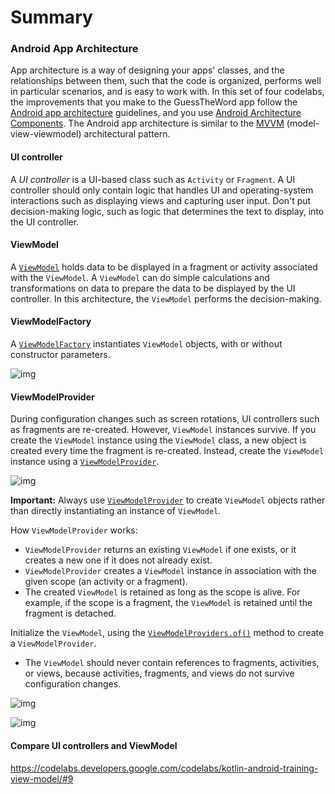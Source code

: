 Summary
==================================

### Android App Architecture

App architecture is a way of designing your apps' classes, and the relationships between them, such that the code is organized, performs well in particular scenarios, and is easy to work with. In this set of four codelabs, the improvements that you make to the GuessTheWord app follow the [Android app architecture](https://developer.android.com/jetpack/docs/guide) guidelines, and you use [Android Architecture Components](https://developer.android.com/jetpack/#architecture-components). The Android app architecture is similar to the [MVVM](https://en.wikipedia.org/wiki/Model–view–viewmodel) (model-view-viewmodel) architectural pattern.

#### UI controller

A *UI controller* is a UI-based class such as `Activity` or `Fragment`. A UI controller should only contain logic that handles UI and operating-system interactions such as displaying views and capturing user input. Don't put decision-making logic, such as logic that determines the text to display, into the UI controller.

#### ViewModel

A [`ViewModel`](https://developer.android.com/reference/android/arch/lifecycle/ViewModel) holds data to be displayed in a fragment or activity associated with the `ViewModel`. A `ViewModel` can do simple calculations and transformations on data to prepare the data to be displayed by the UI controller. In this architecture, the `ViewModel` performs the decision-making.

#### ViewModelFactory

A [`ViewModelFactory`](https://developer.android.com/reference/android/arch/lifecycle/ViewModelProvider.Factory) instantiates `ViewModel` objects, with or without constructor parameters.

![img](https://codelabs.developers.google.com/codelabs/kotlin-android-training-view-model/img/d115344705100cf1.png)

#### ViewModelProvider

During configuration changes such as screen rotations, UI controllers such as fragments are re-created. However, `ViewModel` instances survive. If you create the `ViewModel` instance using the `ViewModel` class, a new object is created every time the fragment is re-created. Instead, create the `ViewModel` instance using a [`ViewModelProvider`](https://developer.android.com/reference/android/arch/lifecycle/ViewModelProvider).

![img](https://codelabs.developers.google.com/codelabs/kotlin-android-training-view-model/img/4b1c6b4b4c62a8ef.png)

**Important:** Always use [`ViewModelProvider`](https://developer.android.com/reference/android/arch/lifecycle/ViewModelProvider) to create `ViewModel` objects rather than directly instantiating an instance of `ViewModel`.

How `ViewModelProvider` works:

- `ViewModelProvider` returns an existing `ViewModel` if one exists, or it creates a new one if it does not already exist.
- `ViewModelProvider` creates a `ViewModel` instance in association with the given scope (an activity or a fragment).
- The created `ViewModel` is retained as long as the scope is alive. For example, if the scope is a fragment, the `ViewModel` is retained until the fragment is detached.

Initialize the `ViewModel`, using the [`ViewModelProviders.of()`](https://developer.android.com/reference/android/arch/lifecycle/ViewModelProviders.html#of) method to create a `ViewModelProvider`.

- The `ViewModel` should never contain references to fragments, activities, or views, because activities, fragments, and views do not survive configuration changes.

![img](https://codelabs.developers.google.com/codelabs/kotlin-android-training-view-model/img/86c9c22e398e0642.png)

![img](https://codelabs.developers.google.com/codelabs/kotlin-android-training-view-model/img/6451748b74d3b82c.png)

#### Compare UI controllers and ViewModel

https://codelabs.developers.google.com/codelabs/kotlin-android-training-view-model/#9